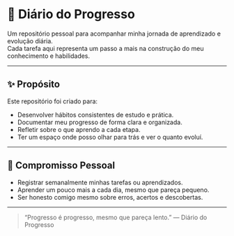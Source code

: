 # 📘 Diário do Progresso

Um repositório pessoal para acompanhar minha jornada de aprendizado e evolução diária.  
Cada tarefa aqui representa um passo a mais na construção do meu conhecimento e habilidades.

---

## ✨ Propósito

Este repositório foi criado para:

- Desenvolver hábitos consistentes de estudo e prática.
- Documentar meu progresso de forma clara e organizada.
- Refletir sobre o que aprendo a cada etapa.
- Ter um espaço onde posso olhar para trás e ver o quanto evoluí.

---

## 📅 Compromisso Pessoal

- Registrar semanalmente minhas tarefas ou aprendizados.
- Aprender um pouco mais a cada dia, mesmo que pareça pequeno.
- Ser honesto comigo mesmo sobre erros, acertos e descobertas.

---

> “Progresso é progresso, mesmo que pareça lento.” — Diário do Progresso
